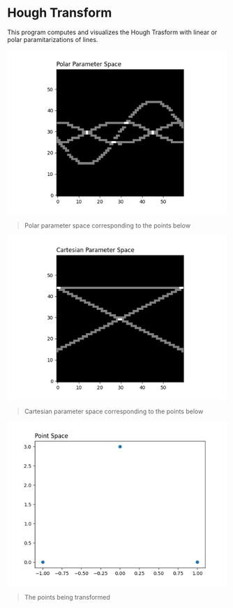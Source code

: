 # Hough Transform

This program computes and visualizes the Hough Trasform with linear or polar paramitarizations of lines.

![Polar Parameter Space](https://github.com/VictorSuciu/Hough-Transform/blob/master/plots/polar_param_space.png)

> Polar parameter space corresponding to the points below

![Cartesian Parameter Space](https://github.com/VictorSuciu/Hough-Transform/blob/master/plots/cartesian_param_space.png)

> Cartesian parameter space corresponding to the points below

![Point Space](https://github.com/VictorSuciu/Hough-Transform/blob/master/plots/points.png)

> The points being transformed